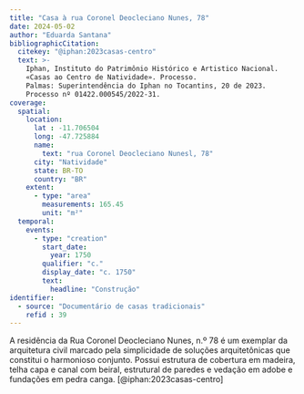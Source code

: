 ```yaml
---
title: "Casa à rua Coronel Deocleciano Nunes, 78"
date: 2024-05-02
author: "Eduarda Santana"
bibliographicCitation:
  citekey: "@iphan:2023casas-centro"
  text: >-
    Iphan, Instituto do Patrimônio Histórico e Artistico Nacional.
    «Casas ao Centro de Natividade». Processo.
    Palmas: Superintendência do Iphan no Tocantins, 20 de 2023.
    Processo nº 01422.000545/2022-31.
coverage:
  spatial:
    location:
      lat : -11.706504
      long: -47.725884
      name: 
        text: "rua Coronel Deocleciano Nunesl, 78"
      city: "Natividade"
      state: BR-TO
      country: "BR"
    extent:
      - type: "area"
        measurements: 165.45
        unit: "m²"
  temporal:
    events:
      - type: "creation"
        start_date:
          year: 1750
        qualifier: "c."
        display_date: "c. 1750"
        text:
          headline: "Construção"
identifier:
  - source: "Documentário de casas tradicionais"
    refid : 39
---
```


A residência da Rua Coronel Deocleciano Nunes, n.º 78 é um exemplar da
arquitetura civil marcado pela simplicidade de soluções arquitetônicas
que constitui o harmonioso conjunto. Possui estrutura de cobertura em
madeira, telha capa e canal com beiral, estrutural de paredes e vedação
em adobe e fundações em pedra canga. [@iphan:2023casas-centro]
